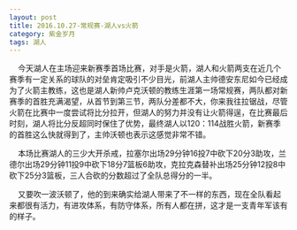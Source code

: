 ```yaml
---
layout: post
title: 2016.10.27-常规赛-湖人vs火箭
category: 紫金岁月
tags: 湖人
---
```


&nbsp;&nbsp;&nbsp;&nbsp;今天湖人在主场迎来新赛季首场比赛，对手是火箭，湖人和火箭两支在近几个赛季有一定关系的球队的对垒肯定吸引不少目光，前湖人主帅德安东尼如今已经成为了火箭主教练，这也是湖人新帅卢克沃顿的教练生涯第一场常规赛，两队都对新赛季的首胜充满渴望，从首节到第三节，两队分差都不大，你来我往拉锯战，尽管火箭在比赛中一度尝试将比分拉开，但湖人的努力并没有让火箭得逞，在比赛最后时刻，湖人将比分反超同时保住了优势，最终湖人以120：114战胜火箭，新赛季的首胜这么快就得到了，主帅沃顿也表示这感觉非常不错。

&nbsp;&nbsp;&nbsp;&nbsp;本场比赛湖人的三少大开杀戒，拉塞尔出场29分钟16投7中砍下20分3助攻，兰德尔出场29分钟11投9中砍下18分7篮板6助攻，克拉克森替补出场25分钟12投8中砍下25分3篮板，三人合砍的分数超过了全队总得分的一半。

&nbsp;&nbsp;&nbsp;&nbsp;又要吹一波沃顿了，他的到来确实给湖人带来了不一样的东西，现在全队看起来都很有活力，有进攻体系，有防守体系，所有人都在拼，这才是一支青年军该有的样子。